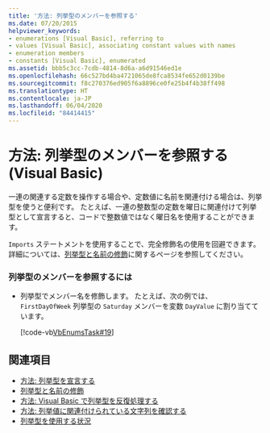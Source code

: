 ```yaml
---
title: '方法: 列挙型のメンバーを参照する'
ms.date: 07/20/2015
helpviewer_keywords:
- enumerations [Visual Basic], referring to
- values [Visual Basic], associating constant values with names
- enumeration members
- constants [Visual Basic], enumerated
ms.assetid: bbb5c3cc-7cdb-4814-8d6a-a6d91546ed1e
ms.openlocfilehash: 66c527bd4ba4721065de8fca8534fe652d0139be
ms.sourcegitcommit: f8c270376ed905f6a8896ce0fe25b4f4b38ff498
ms.translationtype: HT
ms.contentlocale: ja-JP
ms.lasthandoff: 06/04/2020
ms.locfileid: "84414415"
---
```

# <a name="how-to-refer-to-an-enumeration-member-visual-basic"></a>方法: 列挙型のメンバーを参照する (Visual Basic)
一連の関連する定数を操作する場合や、定数値に名前を関連付ける場合は、列挙型を使うと便利です。 たとえば、一連の整数型の定数を曜日に関連付けて列挙型として宣言すると、コードで整数値ではなく曜日名を使用することができます。  
  
 `Imports` ステートメントを使用することで、完全修飾名の使用を回避できます。 詳細については、[列挙型と名前の修飾](enumerations-and-name-qualification.md)に関するページを参照してください。  
  
### <a name="to-refer-to-an-enumeration-member"></a>列挙型のメンバーを参照するには  
  
- 列挙型でメンバー名を修飾します。 たとえば、次の例では、`FirstDayOfWeek` 列挙型の `Saturday` メンバーを変数 `DayValue` に割り当てています。  
  
     [!code-vb[VbEnumsTask#19](~/samples/snippets/visualbasic/VS_Snippets_VBCSharp/VbEnumsTask/VB/Class2.vb#19)]  
  
## <a name="see-also"></a>関連項目

- [方法: 列挙型を宣言する](how-to-declare-enumerations.md)
- [列挙型と名前の修飾](enumerations-and-name-qualification.md)
- [方法: Visual Basic で列挙型を反復処理する](how-to-iterate-through-an-enumeration.md)
- [方法: 列挙値に関連付けられている文字列を確認する](how-to-determine-the-string-associated-with-an-enumeration-value.md)
- [列挙型を使用する状況](when-to-use-an-enumeration.md)
